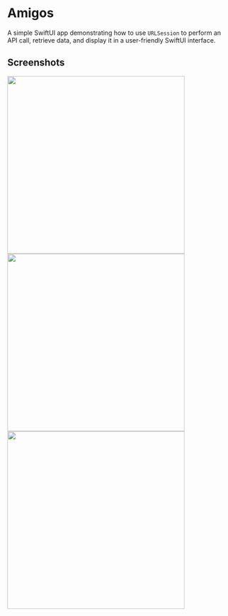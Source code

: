# Amigos

A simple SwiftUI app demonstrating how to use `URLSession` to perform an API call, retrieve data, and display it in a user-friendly SwiftUI interface.

## Screenshots

<img src="https://github.com/user-attachments/assets/59cbf983-0939-4e52-b777-9f054b517662" width="400" />
<img src="https://github.com/user-attachments/assets/4dd1f82b-04f0-4e22-a945-cf0b9922d77a" width="400" />
<img src="https://github.com/user-attachments/assets/8f87998c-e051-4f20-9a37-4c68d2af8975" width="400" />

